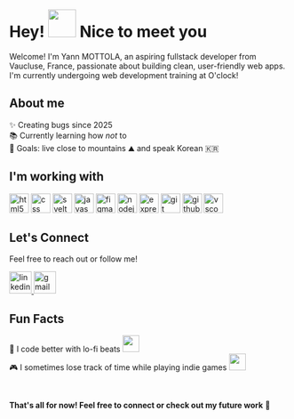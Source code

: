 <h1 align="left">Hey! <img src="https://emojis.slackmojis.com/emojis/images/1643514732/7373/hand_wave.gif?1643514732" width="50" /> Nice to meet you</h1>

<p align="left">Welcome! I'm Yann MOTTOLA, an aspiring fullstack developer from Vaucluse, France, passionate about building clean, user-friendly web apps. I'm currently undergoing web development training at O'clock!</p>

<h2 align="left">About me</h2>

<p align="left">✨ Creating bugs since 2025<br>
📚 Currently learning how <em>not</em> to<br>
🎯 Goals: live close to mountains ⛰️ and speak Korean 🇰🇷</p>

<h2 align="left">I'm working with</h2>

<div align="left">
  <img src="https://img.shields.io/badge/HTML5-E34F26?logo=html5&logoColor=white&style=for-the-badge" height="35" alt="html5" />
  <img src="https://img.shields.io/badge/CSS-1572B6?logo=css&logoColor=white&style=for-the-badge" height="35" alt="css" />
  <img src="https://img.shields.io/badge/Svelte-FF3E00?logo=svelte&logoColor=white&style=for-the-badge" height="35" alt="svelte" />
  <img src="https://img.shields.io/badge/JavaScript-F7DF1E?logo=javascript&logoColor=black&style=for-the-badge" height="35" alt="javascript" />
  <img src="https://img.shields.io/badge/Figma-F24E1E?logo=figma&logoColor=white&style=for-the-badge" height="35" alt="figma" />
  <img src="https://img.shields.io/badge/Node.js-339933?logo=nodedotjs&logoColor=white&style=for-the-badge" height="35" alt="nodejs" />
  <img src="https://img.shields.io/badge/Express-000000?logo=express&logoColor=white&style=for-the-badge" height="35" alt="express" />
  <img src="https://img.shields.io/badge/Git-F05032?logo=git&logoColor=white&style=for-the-badge" height="35" alt="git" />
  <img src="https://img.shields.io/badge/GitHub-181717?logo=github&logoColor=white&style=for-the-badge" height="35" alt="github" />
  <img src="https://img.shields.io/badge/Vscode-007ACC?logo=visualstudiocode&logoColor=white&style=for-the-badge" height="35" alt="vscode" />
</div>

<h2 align="left">Let's Connect</h2>
<p align="left">Feel free to reach out or follow me!</p>
<div align="left">
  <a href="https://www.linkedin.com/in/yann-mottola-42a1aa349/" target="_blank">
    <img src="https://img.shields.io/static/v1?message=LinkedIn&logo=linkedin&label=&color=0077B5&logoColor=white&labelColor=&style=for-the-badge" height="40" alt="linkedin logo" />
  </a>
  <a href="mailto:yannmottola.pro@gmail.com" target="_blank">
    <img src="https://img.shields.io/static/v1?message=Gmail&logo=gmail&label=&color=D14836&logoColor=white&labelColor=&style=for-the-badge" height="40" alt="gmail logo" />
  </a>
</div>

<h2 align="left">Fun Facts</h2>
<p align="left">
  🎵 I code better with lo-fi beats <img src="https://emojis.slackmojis.com/emojis/images/1698443313/72541/lofi_chill_an.gif?1698443313" width="30" /><br>
  🎮 I sometimes lose track of time while playing indie games <img src="https://emojis.slackmojis.com/emojis/images/1706923628/88785/hollow14q.gif?1706923628" width="30" />
</p>

<br>
<p align="left"><strong>That's all for now! Feel free to connect or check out my future work</strong> 👋</p>
